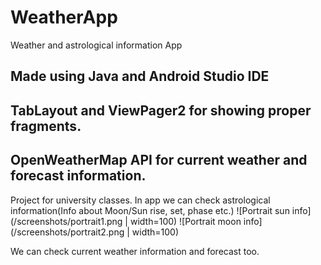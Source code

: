 # WeatherApp
Weather and astrological information App

## Made using Java and Android Studio IDE
## TabLayout and ViewPager2 for showing proper fragments.
## OpenWeatherMap API for current weather and forecast information.

Project for university classes.
In app we can check astrological information(Info about Moon/Sun rise, set, phase etc.)
![Portrait sun info](/screenshots/portrait1.png | width=100)
![Portrait moon info](/screenshots/portrait2.png | width=100)

We can check current weather information and forecast too.
